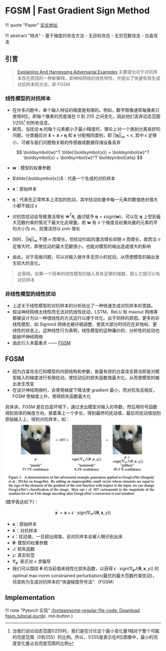 # FGSM | Fast Gradient Sign Method

!!! quote "Paper"
    [论文地址](https://arxiv.org/abs/1412.6572)

!!! abstract "特点"
    - 基于梯度的攻击方法
    - 无目标攻击
    - 无穷范数攻击
    - 白盒攻击

## 引言

> [Explaining And Harnessing Adversarial Examples](https://arxiv.org/abs/1412.6572) 主要提出对于对抗样本存在原因的一种新解释，即神经网络的线性特性，并提出了快速有效生成对抗样本的方法，即 FGSM

### 线性模型的对抗样本

- 在许多问题中，单个输入特征的精度是有限的。例如，数字图像通常每像素只使用8位，即每个像素的亮度值在 0 到 255 之间变化，因此他们丢弃动态范围 1/255[^1] 的所有信息。
- 故而，当扰动 $\boldsymbol{\eta}$ 的每个元素都小于最小精度时，理论上对一个类别分离良好的问题，分类器应对 $\boldsymbol{\tilde{x}} = \boldsymbol{x} + \boldsymbol{\eta}$ 和 $\boldsymbol{x}$ 分配相同类别，即 $||\boldsymbol{\eta}||_{\infty} < \epsilon$, 其中 $\epsilon$ 足够小，可被与我们问题相关联的传感器或数据存储设备丢弃

$$
\boldsymbol{w}^T \tilde{\boldsymbol{x}} = \boldsymbol{w}^T \boldsymbol{x} + \boldsymbol{w}^T \boldsymbol{\eta}
$$

- $\boldsymbol{w}$：模型的权重参数
- $\tilde{\boldsymbol{x}}$：代表一个生成的对抗样本
- $\boldsymbol{x}$：原始样本
- $\boldsymbol{\eta}$：代表在正常样本上添加的扰动，其中扰动向量中每一元素的数值绝对值大小都不超过 $\epsilon$

- 对抗性扰动会导致激活增长 $\boldsymbol{w}^T \boldsymbol{\eta}$, 通过赋予 $\boldsymbol{\eta} = \epsilon sign(\boldsymbol{w})$，可以在 $\boldsymbol{\eta}$ 上受到最大范数约束的情况下最大化此增量。若 $\boldsymbol{w}$ 有 $n$ 个维度且权重向量的元素的平均大小为 $m$，则激活将以 $\epsilon n m$ 增长
- 同时，$||\boldsymbol{\eta}||_{\infty}$ 不随 $n$ 而增长，但扰动引起的激活增长却随 $n$ 而增长，故而当 $n$ 足够大时，即使扰动的最大范数很小，也能对模型的输出造成很大的影响
- 由此，对于高维问题，可以对输入做许多无穷小的扰动，从而使模型的输出发生较大的变化。

> 这表明，如果一个简单的线性模型的输入具有足够的维数，那么它就可以有对抗样本

### 非线性模型的线性扰动

- 上述关于线性模型的对抗样本的分析给出了一种快速生成对抗样本的思路。
- 假设神经网络太线性而无法对抗线性扰动，LSTM，ReLU 和 maxout 网络等都被设计为以一种很线性的方式运行以便于优化。出于同样的原因，更多的非线性模型，如 Sigmoid 网络也被仔细调整，使其大部分时间花在非饱和、更线性的状态上。这种线性行为表明，线性模型的这种廉价的、分析性的扰动也能破坏神经网络
- 由此引入本篇重点 —— [FGSM](#fgsm)

## FGSM

- 因为白盒攻击已知模型的内部结构和参数，故最有效的白盒攻击算法即是对模型输入的梯度进行有限扰动，使扰动后的损失函数值最大化，从而使模型的输出发生改变
- 在设计神经网络时，会使用梯度下降法使 gradient 最小，而对抗攻击相反，FGSM 使梯度上升，使得损失函数最大化

具体讲，FGSM 是在白盒环境下，通过求出模型对输入的导数，然后用符号函数得到具体的梯度方向，接着乘上一个步长，得到最终的扰动值，最后将扰动值加到原始输入上，得到对抗样本，如：![](../../Images/2023-11-22-08-41-16.png)
(数学表达如下)：

$$
\boldsymbol{x}^{'} = \boldsymbol{x} + \epsilon \cdot sign(\nabla_x J(\boldsymbol{\theta}, \boldsymbol{x}, y))
$$

- $\boldsymbol{x}$：原始样本
- $\boldsymbol{x}^{'}$：对抗样本
- $\epsilon$：扰动值，一旦超出阈值，该对抗样本会被人眼识别出来
- $\boldsymbol{\theta}$: 模型的权重参数
- $J$: 损失函数
- $y$: 真实标签
- $\nabla_{\boldsymbol{x}}$: 表示对 $x$ 求偏导
- 我们可以围绕 $\boldsymbol{\theta}$ 的当前值来线性化损失函数，以获得 $\epsilon \cdot sign(\nabla_{\boldsymbol{x}} J(\boldsymbol{\theta}, \boldsymbol{x}, y))$ 的 optimal max-norm constrained perturbation(最优的最大范数约束扰动)，将其称为生成对抗样本的“快速梯度符号法” （FGSM）

## Implementation

!!! note "Pytorch 实现"
    [:fontawesome-regular-file-code: Download fgsm_tutorial.ipynb](../fgsm_tutorial.ipynb){ .md-button }

[^1]: 当我们谈论动态范围1/255时，我们是在讨论这个最小变化量1相对于整个可能的亮度范围（0到255）的比例。所以，1/255是表示在8位图像中，最小的亮度变化量占总亮度范围的比例

